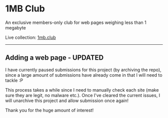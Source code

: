 # 1MB Club

An exclusive members-only club for web pages weighing less than 1 megabyte

Live collection: <a href="https://1mb.club">1mb.club</a>

---

## Adding a web page - UPDATED

I have currently paused submissions for this project (by archiving the repo), since a large amount of submissions have already come in that I will need to tackle :P

This process takes a while since I need to manually check each site (make sure they are legit, no malware etc.). Once I've cleared the current issues, I will unarchive this project and allow submission once again!

Thank you for the huge amount of interest!
